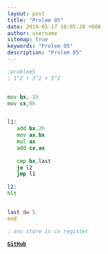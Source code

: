 ```yaml
---
layout: post
title: "Prolem 05"
date: 2019-05-17 10:05:20 +600
author: username
sitemap: true
keywords: "Prolem 05"
description: "Prolem 05"
---
```


```asm
;problem5
; 1^2 + 3^2 + 5^2


mov bx,-1h
mov cx,0h


l1:
   add bx,2h
   mov ax,bx
   mul ax
   add cx,ax
   
   cmp bx,last
   je l2
   jmp l1
         
l2:
hlt


last dw 5
end

; ans store in cx register 
```


[**`GitHub`**](https://github.com/mortuzahossain/assembly/tree/master)
